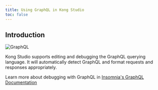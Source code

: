 ```yaml
---
title: Using GraphQL in Kong Studio
toc: false
---
```



## Introduction

![GraphQL](https://doc-assets.konghq.com/studio/1.0/graphql.png)

Kong Studio supports editing and debugging the GraphQL querying language. It will
automatically detect GraphQL and format requests and responses appropriately. 

Learn more about debugging with GraphQL in [Insomnia's GraphQL Documentation](https://support.insomnia.rest/article/61-graphql)
